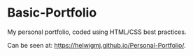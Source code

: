# Basic-Portfolio
My personal portfolio, coded using HTML/CSS best practices. 

Can be seen at:  https://helwigmj.github.io/Personal-Portfolio/.
